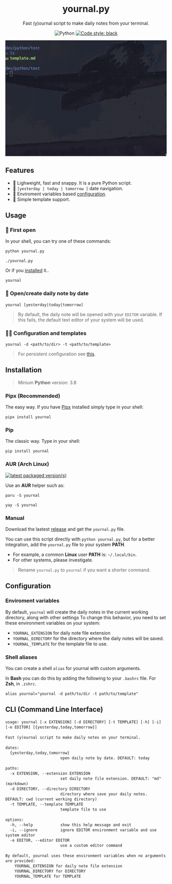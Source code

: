 <div align="center">

# yournal.py
Fast (y)ournal script to make daily notes from your terminal.

![Python](https://img.shields.io/badge/python-default?logo=python)
[![Code style: black](https://img.shields.io/badge/code%20style-black-000000.svg)](https://github.com/psf/black)

![intro](https://raw.githubusercontent.com/Rikiub/yournal.py/main/intro.gif)

</div>

## Features

- 🍃 Lighweight, fast and snappy. It is a pure Python script.
- 📅 `[yesterday | today | tomorrow ]` date navigation.
- 🔧 Enviroment variables based [configuration](#configuration).
- 📄 Simple template support.

## Usage

### 🍃 First open

In your shell, you can try one of these commands:

```shell
python yournal.py
```
```shell
./yournal.py
```

Or if you [installed](#installation) it..

```shell
yournal
```

### 📅 Open/create daily note by date
```shell
yournal [yesterday|today|tomorrow]
```
> By default, the daily note will be opened with your `EDITOR` variable. If this fails, the default text editor of your system will be used. 

### 🔧📄 Configuration and templates
```shell
yournal -d <path/to/dir> -t <path/to/template>
```
> For persistent configuration see [this](#configuration).

## Installation

> Minium **Python** version: 3.8

### Pipx (Recommended)

The easy way. If you have [Pipx](https://pypa.github.io/pipx/) installed simply type in your shell:

```shell
pipx install yournal
```

### Pip

The classic way. Type in your shell:

```shell
pip install yournal
```

### AUR (Arch Linux)

[![latest packaged version(s)](https://repology.org/badge/latest-versions/yournal.svg)](https://repology.org/project/yournal/versions)

Use an **AUR** helper such as:
```shell
paru -S yournal
```
```shell
yay -S yournal
```

### Manual

Download the lastest [release](https://github.com/Rikiub/yournal.py/releases/latest) and get the `yournal.py` file.

You can use this script directly with `python yournal.py`, but for a better integration, add the `yournal.py` file to your system **PATH**.

- For example, a common **Linux** user **PATH** is: `~/.local/bin`. 
- For other systems, please investigate.

> Rename `yournal.py` to `yournal` if you want a shorter command.

## Configuration

### Enviroment variables

By default, `yournal` will create the daily notes in the current working directory, along with other settings To change this behavior, you need to set these environment variables on your system:

- `YOURNAL_EXTENSION` for daily note file extension
- `YOURNAL_DIRECTORY` for the directory where the daily notes will be saved.
- `YOURNAL_TEMPLATE` for the template file to use.

### Shell aliases

You can create a shell `alias` for yournal with custom arguments.

In **Bash** you can do this by adding the following to your `.bashrc` file. For **Zsh**, in `.zshrc`.
```shell
alias yournal="yournal -d path/to/dir -t path/to/template"
```

## CLI (Command Line Interface)

```
usage: yournal [-x EXTENSION] [-d DIRECTORY] [-t TEMPLATE] [-h] [-i] [-e EDITOR] [{yesterday,today,tomorrow}]

Fast (y)ournal script to make daily notes on your terminal.

dates:
  {yesterday,today,tomorrow}
                        open daily note by date. DEFAULT: today

paths:
  -x EXTENSION, --extension EXTENSION
                        set daily note file extension. DEFAULT: "md" (markdown)
  -d DIRECTORY, --directory DIRECTORY
                        directory where save your daily notes. DEFAULT: cwd (current working directory)
  -t TEMPLATE, --template TEMPLATE
                        template file to use

options:
  -h, --help            show this help message and exit
  -i, --ignore          ignore EDITOR environment variable and use system editor
  -e EDITOR, --editor EDITOR
                        use a custom editor command

By default, yournal uses these environment variables when no arguments are provided:
    YOURNAL_EXTENSION for daily note file extension
    YOURNAL_DIRECTORY for DIRECTORY
    YOURNAL_TEMPLATE for TEMPLATE
```
